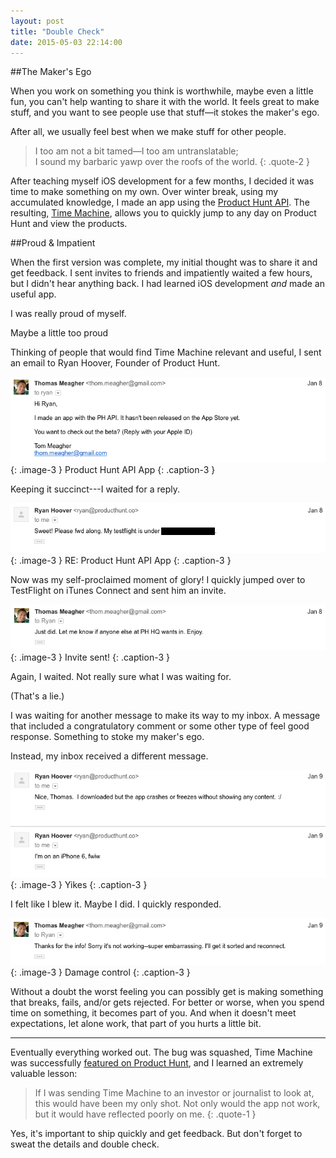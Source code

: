 ```yaml
---
layout: post
title: "Double Check"
date: 2015-05-03 22:14:00
---
```


##The Maker's Ego

When you work on something you think is worthwhile, maybe even a little fun, you can't help wanting to share it with the world. It feels great to make stuff, and you want to see people use that stuff—it stokes the maker's ego.

After all, we usually feel best when we make stuff for other people.

>I too am not a bit tamed—I too am untranslatable;	 
I sound my barbaric yawp over the roofs of the world.
{: .quote-2 }

After teaching myself iOS development for a few months, I decided it was time to make something on my own. Over winter break, using my accumulated knowledge, I made an app using the [Product Hunt API](http://www.producthunt.com/v1/oauth/applications "Product Hunt API Dashboard"). The resulting, [Time Machine](https://itunes.apple.com/us/app/product-hunt-time-machine/id956311358 "App Store"), allows you to quickly jump to any day on Product Hunt and view the products.

##Proud & Impatient

When the first version was complete, my initial thought was to share it and get feedback. I sent invites to friends and impatiently waited a few hours, but I didn't hear anything back. I had learned iOS development *and* made an useful app.

I was really proud of myself.

Maybe a little too proud

Thinking of people that would find Time Machine relevant and useful, I sent an email to Ryan Hoover, Founder of Product Hunt.

![PH API App](/blog/assets/2015/2/1.png)
{: .image-3 }
Product Hunt API App
{: .caption-3 }

Keeping it succinct---I waited for a reply.

![RE: PH API App](/blog/assets/2015/2/2.png)
{: .image-3 }
RE: Product Hunt API App
{: .caption-3 }

Now was my self-proclaimed moment of glory! I quickly jumped over to TestFlight on iTunes Connect and sent him an invite.

![RE: PH API App](/blog/assets/2015/2/3.png)
{: .image-3 }
Invite sent!
{: .caption-3 }

Again, I waited. Not really sure what I was waiting for.

(That's a lie.)

I was waiting for another message to make its way to my inbox. A message that included a congratulatory comment or some other type of feel good response. Something to stoke my maker's ego.

Instead, my inbox received a different message.

![RE: PH API App](/blog/assets/2015/2/4.png)
{: .image-3 }
Yikes
{: .caption-3 }

I felt like I blew it. Maybe I did. I quickly responded.

![RE: PH API App](/blog/assets/2015/2/5.png)
{: .image-3 }
Damage control
{: .caption-3 }

Without a doubt the worst feeling you can possibly get is making something that breaks, fails, and/or gets rejected. For better or worse, when you spend time on something, it becomes part of you. And when it doesn't meet expectations, let alone work, that part of you hurts a little bit.

---

Eventually everything worked out. The bug was squashed, Time Machine was successfully [featured on Product Hunt](http://www.producthunt.com/posts/product-hunt-timemachine), and I learned an extremely valuable lesson:

>If I was sending Time Machine to an investor or journalist to look at, this would have been my only shot. Not only would the app not work, but it would have reflected poorly on me.
{: .quote-1 }

Yes, it's important to ship quickly and get feedback. But don't forget to sweat the details and double check.